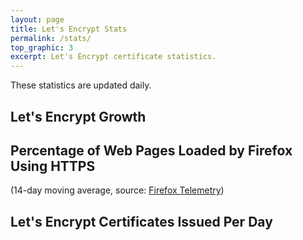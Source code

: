 ```yaml
---
layout: page
title: Let's Encrypt Stats
permalink: /stats/
top_graphic: 3
excerpt: Let's Encrypt certificate statistics.
---
```


These statistics are updated daily.

<div class="figure">
  <h2>Let's Encrypt Growth</h2>
  <div id="activeUsage" title="Let's Encrypt Growth" class="statsgraph"></div>
</div>

<div class="figure">
  <h2>Percentage of Web Pages Loaded by Firefox Using HTTPS</h2>
  <p>(14-day moving average, source: <a href="https://wiki.mozilla.org/Telemetry/FAQ#Telemetry_and_User_Control:_FAQ">Firefox Telemetry</a>)</p>
  <div id="pageloadPercent" title="Percentage of Web Pages Loaded by Firefox Using HTTPS" class="statsgraph"></div>
</div>

<div class="figure">
  <h2>Let's Encrypt Certificates Issued Per Day</h2>
  <div id="issuancePerDay" title="Let's Encrypt Certificates Issued Per Day" class="statsgraph"></div>
</div>

<script src="/js/stats.js" async></script>
<script src="/js/plotly-min.js" async></script>
